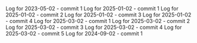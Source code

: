 Log for 2023-05-02 - commit 1
Log for 2025-01-02 - commit 1
Log for 2025-01-02 - commit 2
Log for 2025-01-02 - commit 3
Log for 2025-01-02 - commit 4
Log for 2025-03-02 - commit 1
Log for 2025-03-02 - commit 2
Log for 2025-03-02 - commit 3
Log for 2025-03-02 - commit 4
Log for 2025-03-02 - commit 5
Log for 2024-09-02 - commit 1
